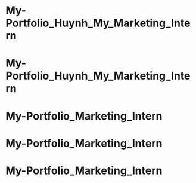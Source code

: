 # My-Portfolio_Huynh_My_Marketing_Intern
# My-Portfolio_Huynh_My_Marketing_Intern
# My-Portfolio_Marketing_Intern
# My-Portfolio_Marketing_Intern
# My-Portfolio_Marketing_Intern
